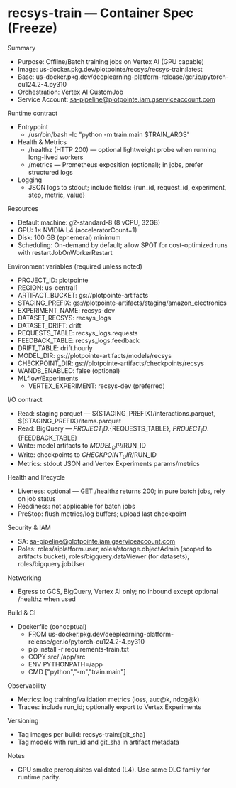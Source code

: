 # recsys-train — Container Spec (Freeze)

Summary
- Purpose: Offline/Batch training jobs on Vertex AI (GPU capable)
- Image: us-docker.pkg.dev/plotpointe/recsys/recsys-train:latest
- Base: us-docker.pkg.dev/deeplearning-platform-release/gcr.io/pytorch-cu124.2-4.py310
- Orchestration: Vertex AI CustomJob
- Service Account: sa-pipeline@plotpointe.iam.gserviceaccount.com

Runtime contract
- Entrypoint
  - /usr/bin/bash -lc "python -m train.main $TRAIN_ARGS"
- Health & Metrics
  - /healthz (HTTP 200) — optional lightweight probe when running long-lived workers
  - /metrics — Prometheus exposition (optional); in jobs, prefer structured logs
- Logging
  - JSON logs to stdout; include fields: {run_id, request_id, experiment, step, metric, value}

Resources
- Default machine: g2-standard-8 (8 vCPU, 32GB)
- GPU: 1× NVIDIA L4 (acceleratorCount=1)
- Disk: 100 GB (ephemeral) minimum
- Scheduling: On-demand by default; allow SPOT for cost-optimized runs with restartJobOnWorkerRestart

Environment variables (required unless noted)
- PROJECT_ID: plotpointe
- REGION: us-central1
- ARTIFACT_BUCKET: gs://plotpointe-artifacts
- STAGING_PREFIX: gs://plotpointe-artifacts/staging/amazon_electronics
- EXPERIMENT_NAME: recsys-dev
- DATASET_RECSYS: recsys_logs
- DATASET_DRIFT: drift
- REQUESTS_TABLE: recsys_logs.requests
- FEEDBACK_TABLE: recsys_logs.feedback
- DRIFT_TABLE: drift.hourly
- MODEL_DIR: gs://plotpointe-artifacts/models/recsys
- CHECKPOINT_DIR: gs://plotpointe-artifacts/checkpoints/recsys
- WANDB_ENABLED: false (optional)
- MLflow/Experiments
  - VERTEX_EXPERIMENT: recsys-dev (preferred)

I/O contract
- Read: staging parquet — ${STAGING_PREFIX}/interactions.parquet, ${STAGING_PREFIX}/items.parquet
- Read: BigQuery — ${PROJECT_ID}.${REQUESTS_TABLE}, ${PROJECT_ID}.${FEEDBACK_TABLE}
- Write: model artifacts to ${MODEL_DIR}/$RUN_ID
- Write: checkpoints to ${CHECKPOINT_DIR}/$RUN_ID
- Metrics: stdout JSON and Vertex Experiments params/metrics

Health and lifecycle
- Liveness: optional — GET /healthz returns 200; in pure batch jobs, rely on job status
- Readiness: not applicable for batch jobs
- PreStop: flush metrics/log buffers; upload last checkpoint

Security & IAM
- SA: sa-pipeline@plotpointe.iam.gserviceaccount.com
- Roles: roles/aiplatform.user, roles/storage.objectAdmin (scoped to artifacts bucket), roles/bigquery.dataViewer (for datasets), roles/bigquery.jobUser

Networking
- Egress to GCS, BigQuery, Vertex AI only; no inbound except optional /healthz when used

Build & CI
- Dockerfile (conceptual)
  - FROM us-docker.pkg.dev/deeplearning-platform-release/gcr.io/pytorch-cu124.2-4.py310
  - pip install -r requirements-train.txt
  - COPY src/ /app/src
  - ENV PYTHONPATH=/app
  - CMD ["python","-m","train.main"]

Observability
- Metrics: log training/validation metrics (loss, auc@k, ndcg@k)
- Traces: include run_id; optionally export to Vertex Experiments

Versioning
- Tag images per build: recsys-train:{git_sha}
- Tag models with run_id and git_sha in artifact metadata

Notes
- GPU smoke prerequisites validated (L4). Use same DLC family for runtime parity.

